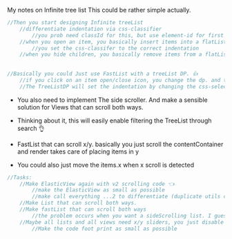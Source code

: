 My notes on Infinite tree list<!--more-->  This could be rather simple actually. 

```swift
//Then you start designing Infinite treeList
    //differentiate indentation via css-classifier
        //you prob need classId for this, but use element-id for first interpolation
    //when you open an item, you basically insert items into a flatList 🚫
        //you set the css-classifer to the correct indentation 
    //when you hide children, you basically remove items from a flatList 🚫
    
    
//Basically you could Just use FastList with a treeList DP. 👍
    //if you click on an item open/close icon, you change the dp. and the dp changes FastList 👍
    //The TreeListDP will set the indentation by changing the css-selector 👍
```

- You also need to implement The side scroller. And make a sensible solution for Views that can scroll both ways. 
- Thinking about it, this will easily enable filtering the TreeList through search 👌

- FastList that can scroll x/y. basically you just scroll the contentContainer and render takes care of placing items in y
- You could also just move the items.x when x scroll is detected

```swift
//Tasks:
	//Make ElasticView again with v2 scrolling code 👈
		//make the ElasticView as small as possible
		//make call everything ...2 to differentiate (duplicate utils code if needed) 
	//Make List that can scroll both ways. 
	//Make fastList that can scroll both ways
		//the problem occurs when you want a sideScrolling list. I guess this can be toggled via bool flag.
	//Maybe all lists and all views need x/y sliders, you just disable them when there is enough views
		//Make the code foot print as small as possible
```
